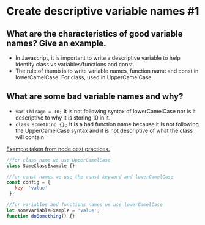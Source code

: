 # Create descriptive variable names #1

## What are the characteristics of good variable names? Give an example.

- In Javascript, it is important to write a descriptive variable to help identify class vs variables/functions and const.
- The rule of thumb is to write variable names, function name and const in lowerCamelCase. For class, used in UpperCamelCase.

## What are some bad variable names and why?

- `var Chicago = 10;` It is not following syntax of lowerCamelCase nor is it descriptive to why it is storing 10 in it.
- `class something {};` It is a bad function name because it is not following the UpperCamelCase syntax and it is not descriptive of what the class will contain


[Example taken from node best practices.](https://github.com/i0natan/nodebestpractices#-36-naming-conventions-for-variables-constants-functions-and-classes)

```js
//for class name we use UpperCamelCase
class SomeClassExample {}

//for const names we use the const keyword and lowerCamelCase
const config = {
   key: 'value'
 };

//for variables and functions names we use lowerCamelCase
let someVariableExample = 'value';
function doSomething() {}
```
